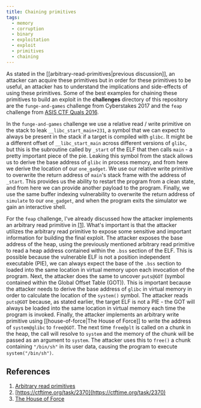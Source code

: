 ```yaml
---
title: Chaining primitives
tags:
  - memory
  - corruption
  - binary
  - exploitation
  - exploit
  - primitives
  - chaining
---
```


As stated in the [[arbitrary-read-primitives|previous discussion]], an attacker
can acquire these primitives but in order for these primitives to be useful, an
attacker has to understand the implications and side-effects of using these
primitives. Some of the best examples for chaining these primitives to build an
exploit in the **challenges** directory of this repository are the
`funge-and-games` challenge from Cyberstakes 2017 and the `feap` challenge from
[ASIS CTF Quals 2016](#references).

In the `funge-and-games` challenge we use a relative read / write primitive on
the stack to leak `__libc_start_main+231`, a symbol that we can expect to always
be present in the stack if a target is compiled with `glibc`. It might be a
different offset of `__libc_start_main` across different versions of `glibc`,
but this is the subroutine called by `_start` of the ELF that then calls
`main` - a pretty important piece of the pie. Leaking this symbol from the stack
allows us to derive the base address of `glibc` in process memory, and from here
we derive the location of our `one_gadget`. We use our relative write primitive
to overwrite the return address of `main`'s stack frame with the address of
`_start`. This provides us the ability to restart the program from a clean
state, and from here we can provide another payload to the program. Finally, we
use the same buffer indexing vulnerability to overwrite the return address of
`simulate` to our `one_gadget`, and when the program exits the simulator we gain
an interactive shell.

For the `feap` challenge, I've already discussed how the attacker implements an
arbitrary read primitive in [[1]](#references). What's important is that the
attacker utilizes the arbitrary read primitive to expose some sensitive and
important information for building the final exploit. The attacker exposes the
base address of the heap, using the previously mentioned arbitrary read
primitive to read a heap address contained within the `.bss` section of the ELF.
This is possible because the vulnerable ELF is not a position independent
executable (PIE), we can always expect the base of the `.bss` section to loaded
into the same location in virtual memory upon each invocation of the program.
Next, the attacker does the same to uncover `puts@GOT` (symbol contained within
the Global Offset Table (GOT)). This is important because the attacker needs to
derive the base address of `glibc` in virtual memory in order to calculate the
location of the `system()` symbol. The attacker reads `puts@GOT` because, as
stated earlier, the target ELF is not a PIE - the GOT will always be loaded into
the same location in virtual memory each time the program is invoked. Finally,
the attacker implements an arbitrary write primitive using
[[house-of-force|The House of Force]] to write the address of `system@glibc` to
`free@GOT`. The next time `free@plt` is called on a chunk in the heap, the call
will resolve to `system` and the memory of the chunk will be passed as an
argument to `system`. The attacker uses this to `free()` a chunk containing
`"/bin/sh"` in its user data, causing the program to execute
`system("/bin/sh")`.

## References

1. [Arbitrary read primitives](arbitrary-read-primitives.md)
2. [https://ctftime.org/task/2370](https://ctftime.org/task/2370)
3. [The House of Force](../common-vulnerabilities/house-of-force.md)
